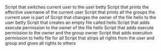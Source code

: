 Script that switches current user to the user betty
Script that prints the effective username of the current user
Script that prints all the groups the current user is part of
Script that changes the owner of the file hello to the user betty
Script that creates an empty file called hello
Script that adds execute permission to the owner of the file hello
Script that adds execute permission to the owner and the group owner
Script that adds execution permission to hello file for all
Script that strips all rights from the user and group and gives all rights to others
